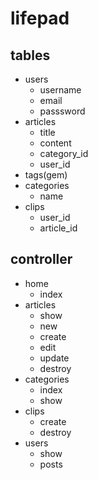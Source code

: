# lifepad
## tables

- users
  - username
  - email
  - passsword
- articles
  - title
  - content
  - category_id
  - user_id
- tags(gem)
- categories
  - name
- clips
  - user_id
  - article_id

## controller

- home
  - index
- articles
  - show
  - new
  - create
  - edit
  - update
  - destroy
- categories
  - index
  - show
- clips
  - create
  - destroy
- users
  - show
  - posts

